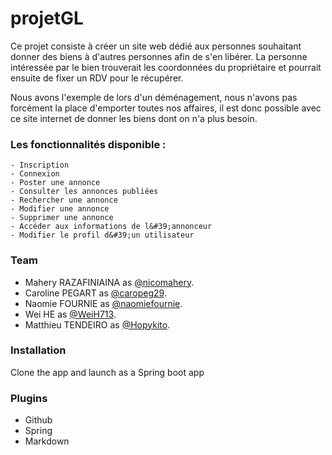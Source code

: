 # projetGL


Ce projet consiste à créer un site web dédié aux personnes souhaitant donner des biens à d&#39;autres personnes afin de s&#39;en libérer. La personne intéressée par le bien trouverait les  coordonnées du propriétaire et pourrait ensuite de fixer un RDV pour le récupérer.

Nous avons l&#39;exemple de lors d&#39;un déménagement, nous n&#39;avons pas forcément la place d&#39;emporter toutes nos affaires, il est donc possible avec ce site internet de donner les biens dont on n&#39;a plus besoin.


### Les fonctionnalités disponible :
    - Inscription
    - Connexion
    - Poster une annonce
    - Consulter les annonces publiées
    - Rechercher une annonce
    - Modifier une annonce
    - Supprimer une annonce
    - Accéder aux informations de l&#39;annonceur
    - Modifier le profil d&#39;un utilisateur



### Team
  - Mahery RAZAFINIAINA as [@nicomahery](https://github.com/nicomahery).
  - Caroline PEGART as [@caropeg29](https://github.com/caropeg29).
  - Naomie FOURNIE as [@naomiefournie](https://github.com/naomiefournie).
  - Wei HE as [@WeiH713](https://github.com/WeiH713).
  - Matthieu TENDEIRO as [@Hopykito](https://github.com/Hopykito).


### Installation

Clone the app and launch as a Spring boot app

### Plugins

* Github
* Spring
* Markdown

